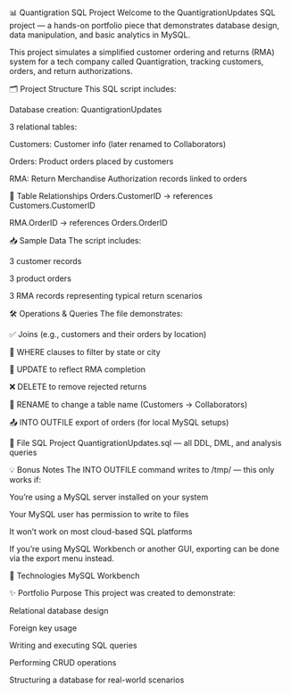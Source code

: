 📊 Quantigration SQL Project
Welcome to the QuantigrationUpdates SQL project — a hands-on portfolio piece that demonstrates database design, data manipulation, and basic analytics in MySQL.

This project simulates a simplified customer ordering and returns (RMA) system for a tech company called Quantigration, tracking customers, orders, and return authorizations.

🗂️ Project Structure
This SQL script includes:

Database creation: QuantigrationUpdates

3 relational tables:

Customers: Customer info (later renamed to Collaborators)

Orders: Product orders placed by customers

RMA: Return Merchandise Authorization records linked to orders

🧱 Table Relationships
Orders.CustomerID → references Customers.CustomerID

RMA.OrderID → references Orders.OrderID

📥 Sample Data
The script includes:

3 customer records

3 product orders

3 RMA records representing typical return scenarios

🛠️ Operations & Queries
The file demonstrates:

✅ Joins (e.g., customers and their orders by location)

📌 WHERE clauses to filter by state or city

🔁 UPDATE to reflect RMA completion

❌ DELETE to remove rejected returns

🔄 RENAME to change a table name (Customers → Collaborators)

📤 INTO OUTFILE export of orders (for local MySQL setups)

📂 File
SQL Project QuantigrationUpdates.sql — all DDL, DML, and analysis queries

💡 Bonus Notes
The INTO OUTFILE command writes to /tmp/ — this only works if:

You’re using a MySQL server installed on your system

Your MySQL user has permission to write to files

It won’t work on most cloud-based SQL platforms

If you’re using MySQL Workbench or another GUI, exporting can be done via the export menu instead.

🔧 Technologies
MySQL Workbench


✨ Portfolio Purpose
This project was created to demonstrate:

Relational database design

Foreign key usage

Writing and executing SQL queries

Performing CRUD operations

Structuring a database for real-world scenarios
